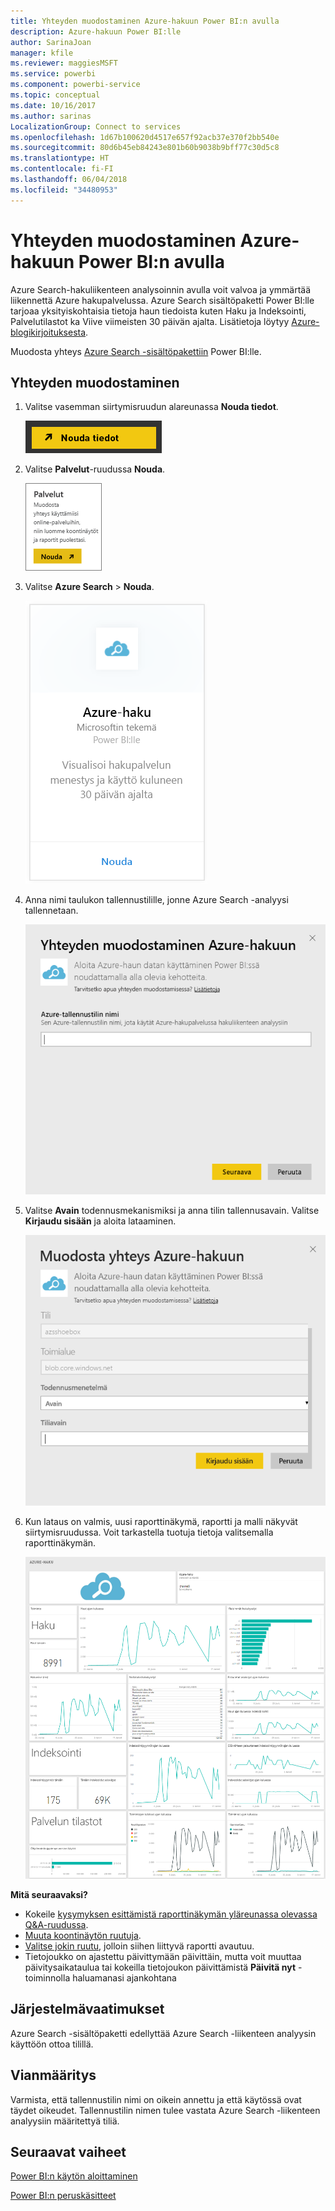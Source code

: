 ```yaml
---
title: Yhteyden muodostaminen Azure-hakuun Power BI:n avulla
description: Azure-hakuun Power BI:lle
author: SarinaJoan
manager: kfile
ms.reviewer: maggiesMSFT
ms.service: powerbi
ms.component: powerbi-service
ms.topic: conceptual
ms.date: 10/16/2017
ms.author: sarinas
LocalizationGroup: Connect to services
ms.openlocfilehash: 1d67b100620d4517e657f92acb37e370f2bb540e
ms.sourcegitcommit: 80d6b45eb84243e801b60b9038b9bff77c30d5c8
ms.translationtype: HT
ms.contentlocale: fi-FI
ms.lasthandoff: 06/04/2018
ms.locfileid: "34480953"
---
```

# <a name="connect-to-azure-search-with-power-bi"></a>Yhteyden muodostaminen Azure-hakuun Power BI:n avulla
Azure Search-hakuliikenteen analysoinnin avulla voit valvoa ja ymmärtää liikennettä Azure hakupalvelussa. Azure Search sisältöpaketti Power BI:lle tarjoaa yksityiskohtaisia tietoja haun tiedoista kuten Haku ja Indeksointi, Palvelutilastot ka Viive viimeisten 30 päivän ajalta. Lisätietoja löytyy [Azure-blogikirjoituksesta](https://azure.microsoft.com/blog/analyzing-your-azure-search-traffic/).

Muodosta yhteys [Azure Search -sisältöpakettiin](https://app.powerbi.com/getdata/services/azure-search) Power BI:lle.

## <a name="how-to-connect"></a>Yhteyden muodostaminen
1. Valitse vasemman siirtymisruudun alareunassa **Nouda tiedot**.
   
   ![](media/service-connect-to-azure-search/pbi_getdata.png) 
2. Valitse **Palvelut**-ruudussa **Nouda**.
   
   ![](media/service-connect-to-azure-search/pbi_getservices.png) 
3. Valitse **Azure Search** \> **Nouda**.
   
   ![](media/service-connect-to-azure-search/azuresearch.png)
4. Anna nimi taulukon tallennustilille, jonne Azure Search -analyysi tallennetaan.
   
   ![](media/service-connect-to-azure-search/params.png)
5. Valitse **Avain** todennusmekanismiksi ja anna tilin tallennusavain. Valitse **Kirjaudu sisään** ja aloita lataaminen.
   
   ![](media/service-connect-to-azure-search/creds.png)
6. Kun lataus on valmis, uusi raporttinäkymä, raportti ja malli näkyvät siirtymisruudussa. Voit tarkastella tuotuja tietoja valitsemalla raporttinäkymän.
   
    ![](media/service-connect-to-azure-search/dashboard2.png)

**Mitä seuraavaksi?**

* Kokeile [kysymyksen esittämistä raporttinäkymän yläreunassa olevassa Q&A-ruudussa](power-bi-q-and-a.md).
* [Muuta koontinäytön ruutuja](service-dashboard-edit-tile.md).
* [Valitse jokin ruutu](service-dashboard-tiles.md), jolloin siihen liittyvä raportti avautuu.
* Tietojoukko on ajastettu päivittymään päivittäin, mutta voit muuttaa päivitysaikataulua tai kokeilla tietojoukon päivittämistä **Päivitä nyt** -toiminnolla haluamanasi ajankohtana

## <a name="system-requirements"></a>Järjestelmävaatimukset
Azure Search -sisältöpaketti edellyttää Azure Search -liikenteen analyysin käyttöön ottoa tilillä.

## <a name="troubleshooting"></a>Vianmääritys
Varmista, että tallennustilin nimi on oikein annettu ja että käytössä ovat täydet oikeudet. Tallennustilin nimen tulee vastata Azure Search -liikenteen analyysiin määritettyä tiliä.

## <a name="next-steps"></a>Seuraavat vaiheet
[Power BI:n käytön aloittaminen](service-get-started.md)

[Power BI:n peruskäsitteet](service-basic-concepts.md)

